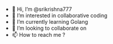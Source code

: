 - 👋 Hi, I’m @srikrishna777
- 👀 I’m interested in collaborative coding
- 🌱 I’m currently learning Golang
- 💞️ I’m looking to collaborate on 
- 📫 How to reach me ?

<!---
srikrishna777/srikrishna777 is a ✨ special ✨ repository because its `README.md` (this file) appears on your GitHub profile.
You can click the Preview link to take a look at your changes.
--->
